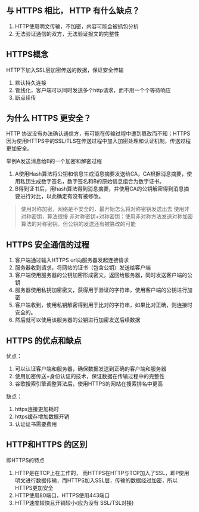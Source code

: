 ## 与 HTTPS 相比， HTTP 有什么缺点？
1. HTTP使用明文传输，不加密，内容可能会被抓包分析
2. 无法验证通信的双方，无法验证报文的完整性


## HTTPS概念
HTTP下加入SSL层加密传送的数据，保证安全传输


1. 默认持久连接
2. 管线化，客户端可以同时发送多个http请求，而不用一个个等待响应
3. 断点续传

## 为什么 HTTPS 更安全？
HTTP 协议没有办法确认通信方，有可能在传输过程中遭到篡改而不知；HTTPS因为使用HTTPS中的SSL/TLS在传送过程中加入加密处理和认证机制，传送过程更加安全。

举例A发送消息给B的一个加密和解密过程
1. A使用Hash算法将公钥和信息生成消息摘要发送给CA，CA根据消息摘要，使用私钥生成数字签名，数字签名和B的原始信息组合为数字证书。
2. B得到证书后，用hash算法得到消息摘要，并使用CA的公钥解密得到消息摘要进行对比，以此确定有没有被修改。

> 使用对称加密，网络是不安全的，最开始怎么将对称密钥发送出去
> 使用非对称密钥，算法很慢
> 非对称密钥+对称密钥：使用非对称方法发送对称加密算法的对称密钥。但公钥的发送还有被篡改的可能

## HTTPS 安全通信的过程
1. 客户端通过输入HTTPS url向服务器发起连接请求
2. 服务器收到请求，将网站的证书（包含公钥）发送给客户端
3. 客户端使用服务器的公钥加密形成密文，返回给服务器，同时发送客户端的公钥
4. 服务器使用私钥加密密文，获得用于验证的字符串，使用客户端的公钥进行加密
5. 客户端收到，使用私钥解密得到用于比对的字符串，如果比对正确，则连接时安全的。
6. 然后就可以使用该服务器的公钥进行加密发送后续数据


## HTTPS 的优点和缺点
优点：
1. 可以认证客户端和服务器，确保数据发送到正确的客户端和服务器
2. 使用加密传送+身份认证的技术，保证数据在传输过程中的完整性
3. 谷歌搜索引擎调整算法后，使用HTTPS的网站在搜索排名中更高

缺点：
1. https连接更加耗时
2. https缓存增加数据开销
3. 认证证书需要费用


## HTTP和HTTPS 的区别
即HTTPS的特点
1. HTTP是在TCP上在工作的， 而HTTPS在HTTP与TCP加入了SSL，即P使用明文进行数据传输，而HTTPS加入SSL层，传输的数据经过加密，所以HTTPS更加安全
2. HTTP使用80端口，HTTPS使用443端口
3. HTTP速度较快且开销较小(应为没有 SSL/TSL对接) 
